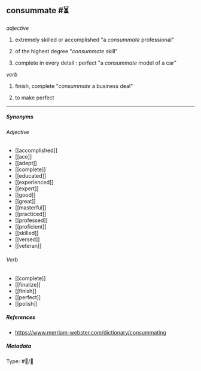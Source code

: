 ## consummate #⏳ 

_adjective_

1. extremely skilled or accomplished 
   "a _consummate_ professional"

2. of the highest degree
   "_consummate_ skill"

3. complete in every detail : perfect
   "a _consummate_ model of a car"

_verb_

1. finish, complete
   "_consummate_ a business deal"

2. to make perfect


___

##### Synonyms 

###### Adjective

-   [[accomplished]]
-   [[ace]]
-   [[adept]]
-   [[complete]]
-   [[educated]]
-   [[experienced]]
-   [[expert]]
-   [[good]]
-   [[great]]
-   [[masterful]]
-   [[practiced]]
-   [[professed]]
-   [[proficient]]
-   [[skilled]]
-   [[versed]]
-   [[veteran]]

###### Verb

-   [[complete]]
-   [[finalize]]
-   [[finish]]
-   [[perfect]]
-   [[polish]]

##### References 

- https://www.merriam-webster.com/dictionary/consummating

##### Metadata

Type: #💬/💬 